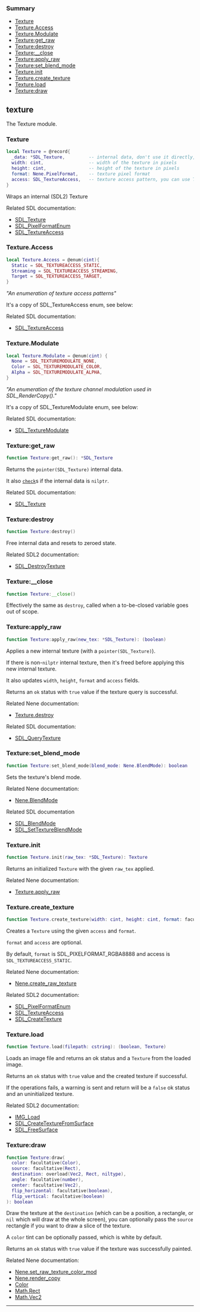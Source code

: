 ### Summary
* [Texture](#texture)
* [Texture.Access](#textureaccess)
* [Texture.Modulate](#texturemodulate)
* [Texture:get_raw](#textureget_raw)
* [Texture:destroy](#texturedestroy)
* [Texture:__close](#texture__close)
* [Texture:apply_raw](#textureapply_raw)
* [Texture:set_blend_mode](#textureset_blend_mode)
* [Texture.init](#textureinit)
* [Texture.create_texture](#texturecreate_texture)
* [Texture.load](#textureload)
* [Texture:draw](#texturedraw)

## texture

The Texture module.

### Texture

```lua
local Texture = @record{
  _data: *SDL_Texture,         -- internal data, don't use it directly, use methods instead
  width: cint,                 -- width of the texture in pixels
  height: cint,                -- height of the texture in pixels
  format: Nene.PixelFormat,    -- texture pixel format
  access: SDL_TextureAccess,   -- texture access pattern, you can use Texture.Access type
}
```

Wraps an internal (SDL2) Texture

Related SDL documentation:
  * [SDL_Texture](https://wiki.libsdl.org/SDL_Texture)
  * [SDL_PixelFormatEnum](https://wiki.libsdl.org/SDL_PixelFormatEnum)
  * [SDL_TextureAccess](https://wiki.libsdl.org/SDL_TextureAccess)

### Texture.Access

```lua
local Texture.Access = @enum(cint){
  Static = SDL_TEXTUREACCESS_STATIC,
  Streaming = SDL_TEXTUREACCESS_STREAMING,
  Target = SDL_TEXTUREACCESS_TARGET,
}
```

_"An enumeration of texture access patterns"_

It's a copy of SDL_TextureAccess enum, see below:

Related SDL documentation:
  * [SDL_TextureAccess](https://wiki.libsdl.org/SDL_TextureAccess)

### Texture.Modulate

```lua
local Texture.Modulate = @enum(cint) {
  None = SDL_TEXTUREMODULATE_NONE,
  Color = SDL_TEXTUREMODULATE_COLOR,
  Alpha = SDL_TEXTUREMODULATE_ALPHA,
}
```

_"An enumeration of the texture channel modulation used in SDL_RenderCopy()."_

It's a copy of SDL_TextureModulate enum, see below:

Related SDL documentation:
  * [SDL_TextureModulate](https://wiki.libsdl.org/SDL_TextureModulate)

### Texture:get_raw

```lua
function Texture:get_raw(): *SDL_Texture
```

Returns the `pointer(SDL_Texture)` internal data.

It also [`check`](https://nelua.io/libraries/#check)s if the internal data is `nilptr`.

Related SDL documentation:
* [SDL_Texture](https://wiki.libsdl.org/SDL_Texture)

### Texture:destroy

```lua
function Texture:destroy()
```

Free internal data and resets to zeroed state.

Related SDL2 documentation:
* [SDL_DestroyTexture](https://wiki.libsdl.org/SDL_DestroyTexture)

### Texture:__close

```lua
function Texture:__close()
```

Effectively the same as `destroy`, called when a to-be-closed variable goes out of scope.

### Texture:apply_raw

```lua
function Texture:apply_raw(new_tex: *SDL_Texture): (boolean)
```

Applies a new internal texture (with a `pointer(SDL_Texture)`).

If there is non-`nilptr` internal texture, then it's freed before applying this new internal texture.

It also updates `width`, `height`, `format` and `access` fields.

Returns an `ok` status with `true` value if the texture query is successful.

Related Nene documentation:
* [Texture.destroy](#texturedestroy)

Related SDL documentation:
* [SDL_QueryTexture](https://wiki.libsdl.org/SDL_QueryTexture)

### Texture:set_blend_mode

```lua
function Texture:set_blend_mode(blend_mode: Nene.BlendMode): boolean
```

Sets the texture's blend mode.

Related Nene documentation:
* [Nene.BlendMode](init.md#neneblendmode)

Related SDL documentation
* [SDL_BlendMode](https://wiki.libsdl.org/SDL_BlendMode)
* [SDL_SetTextureBlendMode](https://wiki.libsdl.org/SDL_SetTextureBlendMode)

### Texture.init

```lua
function Texture.init(raw_tex: *SDL_Texture): Texture
```

Returns an initialized `Texture` with the given `raw_tex` applied.

Related Nene documentation:
* [Texture.apply_raw](#textureapply_raw)

### Texture.create_texture

```lua
function Texture.create_texture(width: cint, height: cint, format: facultative(Nene.PixelFormat), access: facultative(Texture.Access)): (boolean, Texture)
```

Creates a `Texture` using the given `access` and `format`.

`format` and `access` are optional.

By default, `format` is SDL_PIXELFORMAT_RGBA8888 and access is `SDL_TEXTUREACCESS_STATIC`.

Related Nene documentation:
* [Nene.create_raw_texture](init.md#nenecreate_raw_texture)

Related SDL2 documentation:
* [SDL_PixelFormatEnum](https://wiki.libsdl.org/SDL_PixelFormatEnum)
* [SDL_TextureAccess](https://wiki.libsdl.org/SDL_TextureAccess)
* [SDL_CreateTexture](https://wiki.libsdl.org/SDL_CreateTexture)

### Texture.load

```lua
function Texture.load(filepath: cstring): (boolean, Texture)
```

Loads an image file and returns an ok status and a `Texture` from the loaded image.

Returns an `ok` status with `true` value and the created texture if successful.

If the operations fails, a warning is sent and return will be a `false` ok status and an uninitialized texture.

Related SDL2 documentation:
* [IMG_Load](https://www.libsdl.org/projects/SDL_image/docs/SDL_image_11.html)
* [SDL_CreateTextureFromSurface](https://wiki.libsdl.org/SDL_CreateTextureFromSurface)
* [SDL_FreeSurface](https://wiki.libsdl.org/SDL_FreeSurface)

### Texture:draw

```lua
function Texture:draw(
  color: facultative(Color),
  source: facultative(Rect),
  destination: overload(Vec2, Rect, niltype),
  angle: facultative(number),
  center: facultative(Vec2),
  flip_horizontal: facultative(boolean),
  flip_vertical: facultative(boolean)
): boolean
```

Draw the texture at the `destination` (which can be a position, a rectangle, or `nil` which will draw at the whole screen),
you can optionally pass the `source` rectangle if you want to draw a slice of the texture.

A `color` tint can be optionally passed, which is white by default.

Returns an `ok` status with `true` value if the texture was successfully painted.

Related Nene documentation:
* [Nene.set_raw_texture_color_mod](init.md#neneset_raw_texture_color_mod)
* [Nene.render_copy](init.md#nenerender_copy)
* [Color](color.md#color)
* [Math.Rect](math/rect.md#rect)
* [Math.Vec2](math/vec2.md#vec2)

---
